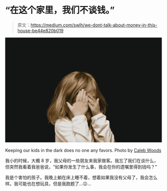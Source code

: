 # “在这个家里，我们不谈钱。”

> 原文：<https://medium.com/swlh/we-dont-talk-about-money-in-this-house-be44e820b019>

![](img/8cc63f0cfd98ccdd7eeafcc4ee1526f0.png)

Keeping our kids in the dark does no one any favors. Photo by [Caleb Woods](https://unsplash.com/@caleb_woods)

我小的时候，大概 8 岁，我父母的一些朋友来我家做客。我忘了我们在谈什么，但突然我看着我爸爸说，“如果你发生了什么事，我会在你的遗嘱里得到钱吗？”

我是个害怕的孩子。我晚上躺在床上睡不着，想着如果我没有父母了，我会怎么样。我可能也在想玩具，但是我跑题了…😉…